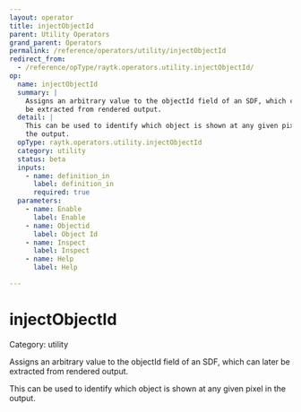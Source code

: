 ```yaml
---
layout: operator
title: injectObjectId
parent: Utility Operators
grand_parent: Operators
permalink: /reference/operators/utility/injectObjectId
redirect_from:
  - /reference/opType/raytk.operators.utility.injectObjectId/
op:
  name: injectObjectId
  summary: |
    Assigns an arbitrary value to the objectId field of an SDF, which can later
    be extracted from rendered output.
  detail: |
    This can be used to identify which object is shown at any given pixel in
    the output.
  opType: raytk.operators.utility.injectObjectId
  category: utility
  status: beta
  inputs:
    - name: definition_in
      label: definition_in
      required: true
  parameters:
    - name: Enable
      label: Enable
    - name: Objectid
      label: Object Id
    - name: Inspect
      label: Inspect
    - name: Help
      label: Help

---
```


# injectObjectId

Category: utility



Assigns an arbitrary value to the objectId field of an SDF, which can later
be extracted from rendered output.

This can be used to identify which object is shown at any given pixel in
the output.